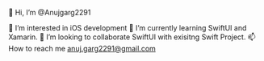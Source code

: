 👋 Hi, I’m @Anujgarg2291	            

👀 I’m interested in iOS development
🌱 I’m currently learning SwiftUI and Xamarin.
💞️ I’m looking to collaborate SwiftUI with exisitng Swift Project.
📫 How to reach me anuj.garg2291@gmail.com
